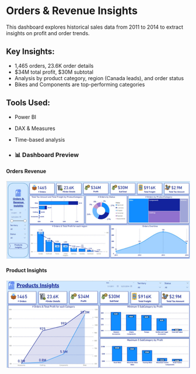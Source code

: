 # Orders & Revenue Insights

This dashboard explores historical sales data from 2011 to 2014 to extract insights on profit and order trends.

## Key Insights:
- 1,465 orders, 23.6K order details
- $34M total profit, $30M subtotal
- Analysis by product category, region (Canada leads), and order status
- Bikes and Components are top-performing categories

## Tools Used:
- Power BI
- DAX & Measures
- Time-based analysis

- ### 📊 Dashboard Preview

#### Orders Revenue
![Orders Revenue Dashboard](./orders_revenue_dashboard.jpg.jpg)

#### Product Insights
![Product Dashboard](./product_dashboard.jpg.jpg)
